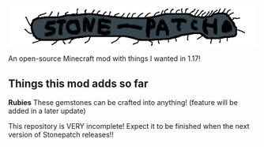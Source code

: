 ![The Stonepatch logo](https://github.com/ItsNovaAndCrap/stonepatch/blob/main/img/pixil-frame-0(15).png)


An open-source Minecraft mod with things I wanted in 1.17!


## Things this mod adds so far

**Rubies**
These gemstones can be crafted into anything! (feature will be added in a later update)

This repository is VERY incomplete! Expect it to be finished when the next version of Stonepatch releases!!
